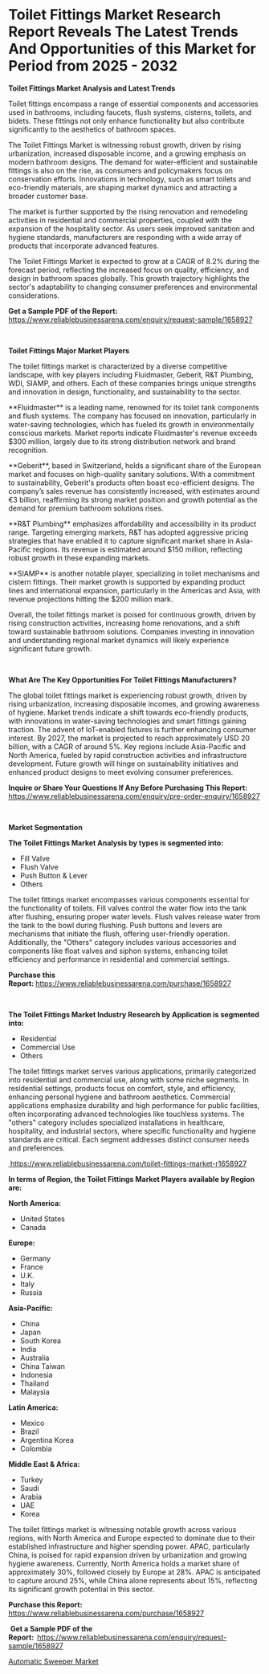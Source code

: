 <p><h1>Toilet Fittings Market Research Report Reveals The Latest Trends And Opportunities of this Market for Period from 2025 - 2032</h1></p><p><strong>Toilet Fittings Market Analysis and Latest Trends</strong></p>
<p><p>Toilet fittings encompass a range of essential components and accessories used in bathrooms, including faucets, flush systems, cisterns, toilets, and bidets. These fittings not only enhance functionality but also contribute significantly to the aesthetics of bathroom spaces. </p><p>The Toilet Fittings Market is witnessing robust growth, driven by rising urbanization, increased disposable income, and a growing emphasis on modern bathroom designs. The demand for water-efficient and sustainable fittings is also on the rise, as consumers and policymakers focus on conservation efforts. Innovations in technology, such as smart toilets and eco-friendly materials, are shaping market dynamics and attracting a broader customer base.</p><p>The market is further supported by the rising renovation and remodeling activities in residential and commercial properties, coupled with the expansion of the hospitality sector. As users seek improved sanitation and hygiene standards, manufacturers are responding with a wide array of products that incorporate advanced features. </p><p>The Toilet Fittings Market is expected to grow at a CAGR of 8.2% during the forecast period, reflecting the increased focus on quality, efficiency, and design in bathroom spaces globally. This growth trajectory highlights the sector's adaptability to changing consumer preferences and environmental considerations.</p></p>
<p><strong>Get a Sample PDF of the Report:&nbsp;</strong> <a href="https://www.reliablebusinessarena.com/enquiry/request-sample/1658927?utm_campaign=2259&utm_medium=2&utm_source=Github&utm_content=ia&utm_term=06022025&utm_id=toilet-fittings">https://www.reliablebusinessarena.com/enquiry/request-sample/1658927</a></p>
<p>&nbsp;</p>
<p><strong>Toilet Fittings Major Market Players</strong></p>
<p><p>The toilet fittings market is characterized by a diverse competitive landscape, with key players including Fluidmaster, Geberit, R&T Plumbing, WDI, SIAMP, and others. Each of these companies brings unique strengths and innovation in design, functionality, and sustainability to the sector.</p><p>**Fluidmaster** is a leading name, renowned for its toilet tank components and flush systems. The company has focused on innovation, particularly in water-saving technologies, which has fueled its growth in environmentally conscious markets. Market reports indicate Fluidmaster's revenue exceeds $300 million, largely due to its strong distribution network and brand recognition.</p><p>**Geberit**, based in Switzerland, holds a significant share of the European market and focuses on high-quality sanitary solutions. With a commitment to sustainability, Geberit's products often boast eco-efficient designs. The company’s sales revenue has consistently increased, with estimates around €3 billion, reaffirming its strong market position and growth potential as the demand for premium bathroom solutions rises.</p><p>**R&T Plumbing** emphasizes affordability and accessibility in its product range. Targeting emerging markets, R&T has adopted aggressive pricing strategies that have enabled it to capture significant market share in Asia-Pacific regions. Its revenue is estimated around $150 million, reflecting robust growth in these expanding markets.</p><p>**SIAMP** is another notable player, specializing in toilet mechanisms and cistern fittings. Their market growth is supported by expanding product lines and international expansion, particularly in the Americas and Asia, with revenue projections hitting the $200 million mark.</p><p>Overall, the toilet fittings market is poised for continuous growth, driven by rising construction activities, increasing home renovations, and a shift toward sustainable bathroom solutions. Companies investing in innovation and understanding regional market dynamics will likely experience significant future growth.</p></p>
<p>&nbsp;</p>
<p><strong>What Are The Key Opportunities For Toilet Fittings Manufacturers?</strong></p>
<p><p>The global toilet fittings market is experiencing robust growth, driven by rising urbanization, increasing disposable incomes, and growing awareness of hygiene. Market trends indicate a shift towards eco-friendly products, with innovations in water-saving technologies and smart fittings gaining traction. The advent of IoT-enabled fixtures is further enhancing consumer interest. By 2027, the market is projected to reach approximately USD 20 billion, with a CAGR of around 5%. Key regions include Asia-Pacific and North America, fueled by rapid construction activities and infrastructure development. Future growth will hinge on sustainability initiatives and enhanced product designs to meet evolving consumer preferences.</p></p>
<p><strong>Inquire or Share Your Questions If Any Before Purchasing This Report:</strong> <a href="https://www.reliablebusinessarena.com/enquiry/pre-order-enquiry/1658927?utm_campaign=2259&utm_medium=2&utm_source=Github&utm_content=ia&utm_term=06022025&utm_id=toilet-fittings">https://www.reliablebusinessarena.com/enquiry/pre-order-enquiry/1658927</a></p>
<p>&nbsp;</p>
<p><strong>Market Segmentation</strong></p>
<p><strong>The Toilet Fittings Market Analysis by types is segmented into:</strong></p>
<p><ul><li>Fill Valve</li><li>Flush Valve</li><li>Push Button & Lever</li><li>Others</li></ul></p>
<p><p>The toilet fittings market encompasses various components essential for the functionality of toilets. Fill valves control the water flow into the tank after flushing, ensuring proper water levels. Flush valves release water from the tank to the bowl during flushing. Push buttons and levers are mechanisms that initiate the flush, offering user-friendly operation. Additionally, the "Others" category includes various accessories and components like float valves and siphon systems, enhancing toilet efficiency and performance in residential and commercial settings.</p></p>
<p><strong>Purchase this Report:&nbsp;</strong><a href="https://www.reliablebusinessarena.com/purchase/1658927?utm_campaign=2259&utm_medium=2&utm_source=Github&utm_content=ia&utm_term=06022025&utm_id=toilet-fittings">https://www.reliablebusinessarena.com/purchase/1658927</a></p>
<p>&nbsp;</p>
<p><strong>The Toilet Fittings Market Industry Research by Application is segmented into:</strong></p>
<p><ul><li>Residential</li><li>Commercial Use</li><li>Others</li></ul></p>
<p><p>The toilet fittings market serves various applications, primarily categorized into residential and commercial use, along with some niche segments. In residential settings, products focus on comfort, style, and efficiency, enhancing personal hygiene and bathroom aesthetics. Commercial applications emphasize durability and high performance for public facilities, often incorporating advanced technologies like touchless systems. The "others" category includes specialized installations in healthcare, hospitality, and industrial sectors, where specific functionality and hygiene standards are critical. Each segment addresses distinct consumer needs and preferences.</p></p>
<p><a href="https://www.reliablebusinessarena.com/toilet-fittings-market-r1658927?utm_campaign=2259&utm_medium=2&utm_source=Github&utm_content=ia&utm_term=06022025&utm_id=toilet-fittings">&nbsp;https://www.reliablebusinessarena.com/toilet-fittings-market-r1658927</a></p>
<p><strong>In terms of Region, the Toilet Fittings Market Players available by Region are:</strong></p>
<p>
    <p> <strong> North America: </strong>
        <ul>
            <li>United States</li>
            <li>Canada</li>
        </ul>
        </p> 
    <p> <strong> Europe: </strong>
        <ul>
            <li>Germany</li>
            <li>France</li>
            <li>U.K.</li>
            <li>Italy</li>
            <li>Russia</li>
        </ul>
        </p> 
    <p> <strong> Asia-Pacific: </strong>
        <ul>
            <li>China</li>
            <li>Japan</li>
            <li>South Korea</li>
            <li>India</li>
            <li>Australia</li>
            <li>China Taiwan</li>
            <li>Indonesia</li>
            <li>Thailand</li>
            <li>Malaysia</li>
        </ul>
        </p> 
    <p> <strong> Latin America: </strong>
        <ul>
            <li>Mexico</li>
            <li>Brazil</li>
            <li>Argentina Korea</li>
            <li>Colombia</li>
        </ul>
        </p> 
    <p> <strong> Middle East & Africa: </strong>
        <ul>
            <li>Turkey</li>
            <li>Saudi</li>
            <li>Arabia</li>
            <li>UAE</li>
            <li>Korea</li>
        </ul>
    </p>
    </p>
<p><p>The toilet fittings market is witnessing notable growth across various regions, with North America and Europe expected to dominate due to their established infrastructure and higher spending power. APAC, particularly China, is poised for rapid expansion driven by urbanization and growing hygiene awareness. Currently, North America holds a market share of approximately 30%, followed closely by Europe at 28%. APAC is anticipated to capture around 25%, while China alone represents about 15%, reflecting its significant growth potential in this sector.</p></p>
<p><strong>Purchase this Report: </strong><a href="https://www.reliablebusinessarena.com/purchase/1658927?utm_campaign=2259&utm_medium=2&utm_source=Github&utm_content=ia&utm_term=06022025&utm_id=toilet-fittings">https://www.reliablebusinessarena.com/purchase/1658927</a></p>
<p>&nbsp;<strong>Get a Sample PDF of the Report:&nbsp;&nbsp;</strong><a href="https://www.reliablebusinessarena.com/enquiry/request-sample/1658927?utm_campaign=2259&utm_medium=2&utm_source=Github&utm_content=ia&utm_term=06022025&utm_id=toilet-fittings">https://www.reliablebusinessarena.com/enquiry/request-sample/1658927</a></p>
<p><strong></strong></p>
<p><p><a href="https://github.com/sherikacas30/Market-Research-Report-List-1/blob/main/automatic-sweeper-market.md?utm_campaign=2259&utm_medium=2&utm_source=Github&utm_content=ia&utm_term=06022025&utm_id=toilet-fittings">Automatic Sweeper Market</a></p></p>